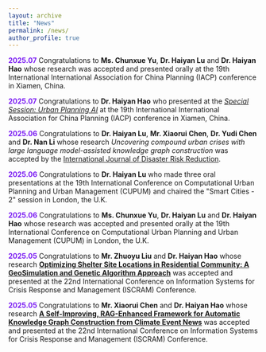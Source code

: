 ```yaml
---
layout: archive
title: "News"
permalink: /news/
author_profile: true
---
```


**<font color="7a1bf3">2025.07</font>** Congratulations to **Ms. Chunxue Yu**, **Dr. Haiyan Lu** and **Dr. Haiyan Hao** whose research was accepted and presented orally at the 19th International International Association for China Planning (IACP) conference in Xiamen, China.

**<font color="7a1bf3">2025.07</font>** Congratulations to **Dr. Haiyan Hao** who presented at the [*Special Session: Urban Planning AI*](https://mp.weixin.qq.com/s/5AAAUujGDOHbcvSrpja9aw) at the 19th International International Association for China Planning (IACP) conference in Xiamen, China.

**<font color="7a1bf3">2025.06</font>** Congratulations to **Dr. Haiyan Lu**, **Mr. Xiaorui Chen**, **Dr. Yudi Chen** and **Dr. Nan Li** whose research *Uncovering compound urban crises with large language model-assisted knowledge graph construction* was accepted by the [International Journal of Disaster Risk Reduction](https://www.complexresilientcities.com/news/).

**<font color="7a1bf3">2025.06</font>** Congratulations to **Dr. Haiyan Lu** who made three oral presentations at the 19th International Conference on Computational Urban Planning and Urban Management (CUPUM) and chaired the "Smart Cities - 2" session in London, the U.K.

**<font color="7a1bf3">2025.06</font>** Congratulations to **Ms. Chunxue Yu**, **Dr. Haiyan Lu** and **Dr. Haiyan Hao** whose research was accepted and presented orally at the 19th International Conference on Computational Urban Planning and Urban Management (CUPUM) in London, the U.K.

**<font color="7a1bf3">2025.05</font>** Congratulations to **Mr. Zhuoyu Liu** and **Dr. Haiyan Hao** whose research [**Optimizing Shelter Site Locations in Residential Community: A GeoSimulation and Genetic Algorithm Approach**](https://ojs.iscram.org/index.php/Proceedings/article/view/153) was accepted and presented at the 22nd International Conference on Information Systems for Crisis Response and Management (ISCRAM) Conference.

**<font color="7a1bf3">2025.05</font>** Congratulations to **Mr. Xiaorui Chen** and **Dr. Haiyan Hao** whose research [**A Self-Improving, RAG-Enhanced Framework for Automatic Knowledge Graph Construction from Climate Event News**](https://ojs.iscram.org/index.php/Proceedings/article/view/154) was accepted and presented at the 22nd International Conference on Information Systems for Crisis Response and Management (ISCRAM) Conference.
